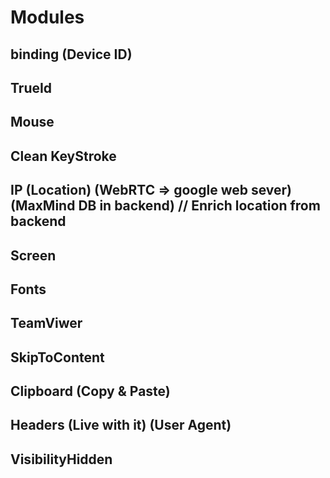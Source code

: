 # Modules

## binding (Device ID)

## TrueId

## Mouse

## Clean KeyStroke

## IP (Location) (WebRTC => google web sever) (MaxMind DB in backend) // Enrich location from backend

## Screen

## Fonts

## TeamViwer

## SkipToContent

## Clipboard (Copy & Paste)

## Headers (Live with it) (User Agent)

## VisibilityHidden
